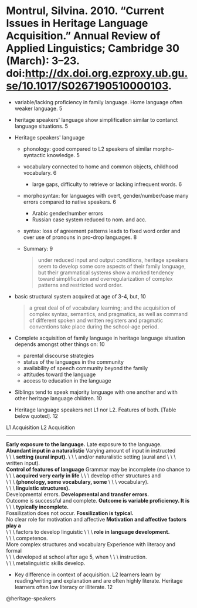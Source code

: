 # Montrul, Silvina. 2010. “Current Issues in Heritage Language Acquisition.” Annual Review of Applied Linguistics; Cambridge 30 (March): 3–23. doi:http://dx.doi.org.ezproxy.ub.gu.se/10.1017/S0267190510000103.

- variable/lacking proficiency in family language. Home language often weaker language. 5
- heritage speakers' language show simplification similar to contanct language situations. 5

- Heritage speakers' language
    - phonology: good compared to L2 speakers of similar morpho-syntactic knowledge. 5
    - vocabulary connected to home and common objects, childhood vocabulary. 6
        - large gaps, difficulty to retrieve or lacking infrequent words. 6
    - morphosyntax: for languages with overt, gender/number/case many errors compared to native speakers. 6
        -  Arabic gender/number errors
        - Russian case system reduced to nom. and acc.
    - syntax: loss of agreement patterns leads to fixed word order and over use of pronouns in pro-drop languages. 8
    - Summary: 9

        > under reduced input and output conditions, heritage speakers seem to develop some core aspects of their family language, but their grammatical systems show a marked tendency toward simplification and overregularization of complex patterns and restricted word order.

- basic structural system acquired at age of 3-4, but, 10

    > a great deal of of vocabulary learning; and the acquisition of complex syntax, semantics, and pragmatics, as well as command of different spoken and written registers and pragmatic conventions take place during the school-age period.

- Complete acquisition of family language in heritage language situation depends amongst other things on: 10
    - parental discourse strategies
    - status of the languages in the community
    - availability of speech community beyond the family
    - attitudes toward the language
    - access to education in the language

- Siblings tend to speak majority language with one another and with other heritage language children. 10

- Heritage language speakers not L1 nor L2. Features of both. [Table below quoted]. 12

L1 Acquisition                               L2 Acquisition                               
-------------------------------------------  --------------------------------------------
**Early exposure to the language.**          Late exposure to the language.               
**Abundant input in a naturalistic**         Varying amount of input in instructed        
\ \ \ **setting (aural input).**             \ \ \ and/or naturalistic setting (aural and 
                                             \ \ \ written input).                        
**Control of features of language**          Grammar may be incomplete (no chance to      
\ \ \ **acquired very early in life**        \ \ \ develop other structures and           
\ \ \ **(phonology, some vocabulary, some**  \ \ \ vocabulary).                           
\ \ \ **linguistic structures).**                                                         
Developmental errors.                        **Developmental and transfer errors.**       
Outcome is successful and complete.          **Outcome is variable proficiency. It is**   
                                             \ \ \ **typically incomplete.**              
Fossilization does not occur.                **Fossilization is typical.**                
No clear role for motivation and affective   **Motivation and affective factors play a**  
\ \ \ factors to develop linguistic          \ \ \ **role in language development.**      
\ \ \ competence.                                                                         
More complex structures and vocabulary       Experience with literacy and formal          
\ \ \ developed at school after age 5, when  \ \ \ instruction.                           
\ \ \ metalinguistic skills develop.                                                      

- Key difference in context of acquisition. L2 learners learn by reading/writing and explanation and are often highly literate. Heritage learners often low literacy or illiterate. 12

@heritage-speakers

